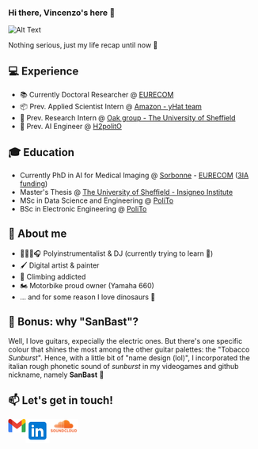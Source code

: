 ### Hi there, Vincenzo's here 👋

![Alt Text](https://media.giphy.com/media/cXblnKXr2BQOaYnTni/giphy.gif)

Nothing serious, just my life recap until now :hand_over_mouth:

<!--
**SanBast/SanBast** is a ✨ _special_ ✨ repository because its `README.md` (this file) appears on your GitHub profile.

Here are some ideas to get you started:

- 🔭 I’m currently working on ...
- 🌱 I’m currently learning ...
- 👯 I’m looking to collaborate on ...
- 🤔 I’m looking for help with ...
- 💬 Ask me about ...
- 📫 How to reach me: ...
- 😄 Pronouns: ...
- ⚡ Fun fact: ...
-->

## 💻 Experience
* 📚 Currently Doctoral Researcher @ [EURECOM](https://ds.eurecom.fr/)
* 📦 Prev. Applied Scientist Intern @ [Amazon - yHat team](https://www.aboutamazon.es/)
* 🏥 Prev. Research Intern @ [Oak group - The University of Sheffield](https://oak-sheffield.weebly.com/)
* 🚙 Prev. AI Engineer @ [H2politO](https://areeweb.polito.it/didattica/h2polito/)

## 🎓 Education
* Currently PhD in AI for Medical Imaging @ [Sorbonne](https://sciences.sorbonne-universite.fr/en/research-areas/computer-science) - [EURECOM](https://ds.eurecom.fr/) ([3IA funding](https://3ia.univ-cotedazur.eu/))
* Master's Thesis @ [The University of Sheffield - Insigneo Institute](https://www.sheffield.ac.uk/insigneo)
* MSc in Data Science and Engineering @ [PoliTo](https://www.polito.it/didattica/corsi-di-laurea-magistrale/data-science-and-engineering/piano-di-studi)
* BSc in Electronic Engineering @ [PoliTo](https://www.polito.it/didattica/corsi-di-laurea/ingegneria-elettronica/piano-di-studi)

## 💬 About me
* 🎸🎹🥁🎧 Polyinstrumentalist & DJ (currently trying to learn 🎷)
* 🖌️ Digital artist & painter
* 🧗 Climbing addicted
* 🏍️ Motorbike proud owner (Yamaha 660)
* ... and for some reason I love dinosaurs 🦕

## 🤔 Bonus: why "SanBast"?
Well, I love guitars, expecially the electric ones. But there's one specific colour that shines the most among the other guitar palettes: the "Tobacco *Sunburst*". 
Hence, with a little bit of "name design (lol)", I incorporated the italian rough phonetic sound of *sunburst* in my videogames and github nickname, namely **SanBast** 🍁

## 📫 Let's get in touch!
 <a href="mailto:marcianovincenzomv@gmail.com">
    <img align="left" src="./img/gmail_logo.png" alt="SanBast | GMail" width="35px"/>
  </a>
  <a href="https://www.linkedin.com/in/mrcvcn/">
    <img align="left" src="./img/linkedin_logo.png" alt="SanBast | LinkedIn" width="48px" margin top="5px"/>
  </a>
  <a href="https://soundcloud.com/user-189800668">
    <img align="left" src="./img/soundcloud-ar21.svg" alt="SanBast | Soundcloud" width="58px"/>
  </a>
